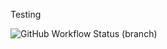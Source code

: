 Testing

![GitHub Workflow Status (branch)](https://img.shields.io/github/actions/workflow/status/ismail5626/sem/main.yml?branch=master)
